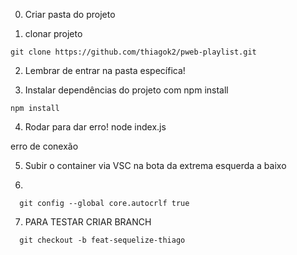 0. Criar pasta do projeto

1. clonar projeto
  ```
  git clone https://github.com/thiagok2/pweb-playlist.git
  ```
2. Lembrar de entrar na pasta específica!

3. Instalar dependências do projeto com npm install
  ```
  npm install
  ```
4. Rodar para dar erro!
  node index.js

  erro de conexão

5. Subir o container via VSC na bota da extrema esquerda a baixo

6.  
```
  git config --global core.autocrlf true
```

7. PARA TESTAR CRIAR BRANCH
```
  git checkout -b feat-sequelize-thiago
```